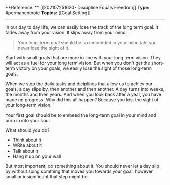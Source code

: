

**Reference: ** [[202107251620-  Discipline Equals Freedom]]
**Type:** #permanentnote 
**Topics:** [[Goal Setting]]

----
In our day to day life, we can easily lose the track of the long term goal. It fades away from your vision. It slips away from your mind.
> Your long-term goal should be so embedded in your mind taht you never lose the sight of it.

Start with small goals that are more in line with your long term vision. They will act as a fuel for your long term vision. But when you don't get the short-term victory on your goals, we easily lose the sight of those long-term goals.

When we stop the daily tasks and diciplines that allow us to achiev our goals, a day slips by, then another and then another. A day turns into weeks, the months and then years.
And when you look back after a year, you have made no progress.
Why did this all happen? Because you lost the sight of your long-term vision.

Your first goal should be to embeed the long-term goal in your mind and burn in into your soul.

What should you do?
- Think about it
- WRite about it
- Talk about it
- Hang it up on your wall

But most important, do something about it. You should never let a day slip by without soing somthing that moves you towards your goal, however small or insignificant that step might be.
